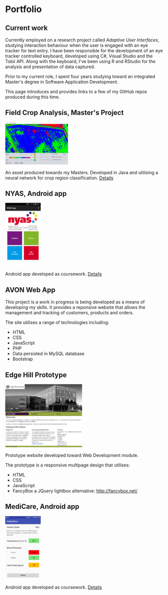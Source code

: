 # Portfolio

## Current work
Currently employed on a research project called *Adaptive User Interfaces*, studying interaction behaviour when the user is engaged with an eye tracker for text entry. I have been responsible for the development of an eye tracker controlled keyboard, developed using C#, Visual Studio and the Tobii API. Along with the keyboard, I've been using R and RStudio for the analysis and presentation of data captured. 

Prior to my current role, I spent four years studying toward an integrated Master's degree in Software Application Development. 

This page introduces and provides links to a few of my GitHub repos produced during this time.


## Field Crop Analysis, Master's Project

<img width="200" src="Screenshots/FieldCropAnalysis.png" alt="Field crop analysis">

An asset produced towards my Masters. Developed in Java and utilising a neural network for crop region classification. 
[Details](https://github.com/cnicholas63/FieldCropAnalysis)

## NYAS, Android app
<img height="200" src="Screenshots/NYAS.png" alt="Field crop analysis">

Android app developed as coursework. 
[Details](https://github.com/cnicholas63/NYAS_Final)

## AVON Web App
This project is a work in progress is being developed as a means of developing my skills. It provides a reponsive website that allows the management and tracking of customers, products and orders.

The site utilises a range of technologies including:
* HTML
* CSS
* JavaScript
* PHP
* Data persisted in MySQL database
* Bootstrap

## Edge Hill Prototype
<img height="200" src="Screenshots/EdgeHillwebPage.png" alt="Edge Hill Web Page">

Prototype website developed toward Web Development module.

The prototype is a responsive multipage design that utilises:
* HTML
* CSS
* JavaScript
* FancyBox a JQuery lightbox alternative: http://fancybox.net/

## MediCare, Android app
<img height="200" src="Screenshots/MyMediCare.png" alt="Field crop analysis">

Android app developed as coursework.
[Details](https://github.com/cnicholas63/MyMediCare)



